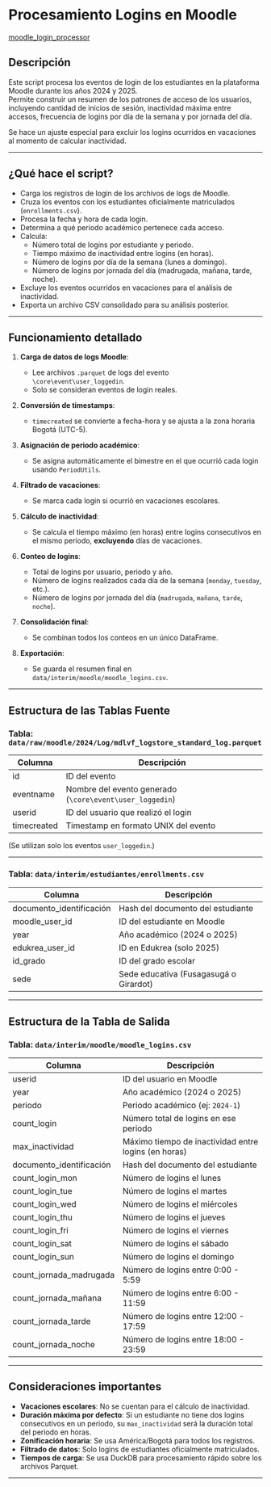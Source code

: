 # Procesamiento Logins en Moodle
[moodle_login_processor](../scripts/transform/moodle_login_processor.py)

## Descripción
Este script procesa los eventos de login de los estudiantes en la plataforma Moodle durante los años 2024 y 2025.  
Permite construir un resumen de los patrones de acceso de los usuarios, incluyendo cantidad de inicios de sesión, inactividad máxima entre accesos, frecuencia de logins por día de la semana y por jornada del día.

Se hace un ajuste especial para excluir los logins ocurridos en vacaciones al momento de calcular inactividad.

---

## ¿Qué hace el script?

- Carga los registros de login de los archivos de logs de Moodle.
- Cruza los eventos con los estudiantes oficialmente matriculados (`enrollments.csv`).
- Procesa la fecha y hora de cada login.
- Determina a qué periodo académico pertenece cada acceso.
- Calcula:
  - Número total de logins por estudiante y periodo.
  - Tiempo máximo de inactividad entre logins (en horas).
  - Número de logins por día de la semana (lunes a domingo).
  - Número de logins por jornada del día (madrugada, mañana, tarde, noche).
- Excluye los eventos ocurridos en vacaciones para el análisis de inactividad.
- Exporta un archivo CSV consolidado para su análisis posterior.

---

## Funcionamiento detallado

1. **Carga de datos de logs Moodle**:
   - Lee archivos `.parquet` de logs del evento `\core\event\user_loggedin`.
   - Solo se consideran eventos de login reales.

2. **Conversión de timestamps**:
   - `timecreated` se convierte a fecha-hora y se ajusta a la zona horaria Bogotá (UTC-5).

3. **Asignación de periodo académico**:
   - Se asigna automáticamente el bimestre en el que ocurrió cada login usando `PeriodUtils`.

4. **Filtrado de vacaciones**:
   - Se marca cada login si ocurrió en vacaciones escolares.

5. **Cálculo de inactividad**:
   - Se calcula el tiempo máximo (en horas) entre logins consecutivos en el mismo periodo, **excluyendo** días de vacaciones.

6. **Conteo de logins**:
   - Total de logins por usuario, periodo y año.
   - Número de logins realizados cada día de la semana (`monday`, `tuesday`, etc.).
   - Número de logins por jornada del día (`madrugada`, `mañana`, `tarde`, `noche`).

7. **Consolidación final**:
   - Se combinan todos los conteos en un único DataFrame.

8. **Exportación**:
   - Se guarda el resumen final en `data/interim/moodle/moodle_logins.csv`.

---

## Estructura de las Tablas Fuente

### Tabla: `data/raw/moodle/2024/Log/mdlvf_logstore_standard_log.parquet`
| **Columna** | **Descripción** |
|-------------|------------------|
| id | ID del evento |
| eventname | Nombre del evento generado (`\core\event\user_loggedin`) |
| userid | ID del usuario que realizó el login |
| timecreated | Timestamp en formato UNIX del evento |

(Se utilizan solo los eventos `user_loggedin`.)

---

### Tabla: `data/interim/estudiantes/enrollments.csv`
| **Columna** | **Descripción** |
|-------------|------------------|
| documento_identificación | Hash del documento del estudiante |
| moodle_user_id | ID del estudiante en Moodle |
| year | Año académico (2024 o 2025) |
| edukrea_user_id | ID en Edukrea (solo 2025) |
| id_grado | ID del grado escolar |
| sede | Sede educativa (Fusagasugá o Girardot) |

---

## Estructura de la Tabla de Salida

### Tabla: `data/interim/moodle/moodle_logins.csv`
| **Columna** | **Descripción** |
|-------------|------------------|
| userid | ID del usuario en Moodle |
| year | Año académico (2024 o 2025) |
| periodo | Periodo académico (ej: `2024-1`) |
| count_login | Número total de logins en ese periodo |
| max_inactividad | Máximo tiempo de inactividad entre logins (en horas) |
| documento_identificación | Hash del documento del estudiante |
| count_login_mon | Número de logins el lunes |
| count_login_tue | Número de logins el martes |
| count_login_wed | Número de logins el miércoles |
| count_login_thu | Número de logins el jueves |
| count_login_fri | Número de logins el viernes |
| count_login_sat | Número de logins el sábado |
| count_login_sun | Número de logins el domingo |
| count_jornada_madrugada | Número de logins entre 0:00 - 5:59 |
| count_jornada_mañana | Número de logins entre 6:00 - 11:59 |
| count_jornada_tarde | Número de logins entre 12:00 - 17:59 |
| count_jornada_noche | Número de logins entre 18:00 - 23:59 |

---

## Consideraciones importantes

- **Vacaciones escolares**: No se cuentan para el cálculo de inactividad.
- **Duración máxima por defecto**: Si un estudiante no tiene dos logins consecutivos en un periodo, su `max_inactividad` será la duración total del periodo en horas.
- **Zonificación horaria**: Se usa América/Bogotá para todos los registros.
- **Filtrado de datos**: Solo logins de estudiantes oficialmente matriculados.
- **Tiempos de carga**: Se usa DuckDB para procesamiento rápido sobre los archivos Parquet.

---
